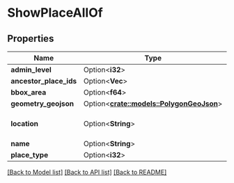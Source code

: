 # ShowPlaceAllOf

## Properties

Name | Type | Description | Notes
------------ | ------------- | ------------- | -------------
**admin_level** | Option<**i32**> |  | [optional]
**ancestor_place_ids** | Option<**Vec<i32>**> |  | [optional]
**bbox_area** | Option<**f64**> |  | [optional]
**geometry_geojson** | Option<[**crate::models::PolygonGeoJson**](PolygonGeoJson.md)> |  | [optional]
**location** | Option<**String**> | in the format \"lat,lng\" | [optional]
**name** | Option<**String**> |  | [optional]
**place_type** | Option<**i32**> |  | [optional]

[[Back to Model list]](../README.md#documentation-for-models) [[Back to API list]](../README.md#documentation-for-api-endpoints) [[Back to README]](../README.md)


